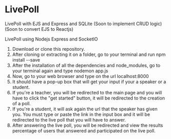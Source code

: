 # LivePoll
LivePoll with EJS and Express and SQLite
(Soon to implement CRUD logic)
(Soon to convert EJS to Reactjs)

LivePoll using Nodejs Express and SocketIO

1. Download or clone this repository.
2. After cloning or extracting it on a folder, go to your terminal and run npm install --save
3. After the installation of all the dependencies and node_modules, go to your terminal again and type nodemon app.js
4. Now, go to your web browser and type on the url localhost:8000
5. It should have a pop-up box that will get your input if your a speaker or a student.
6. If you're a teacher, you will be redirected to the main page and you will have to click the "get started" button, it will be redirected to the creation of a poll.
7. If you're a student, it will ask again the url that the speaker has given you. You must type or paste the link in the input box and it will be redirected to the live poll that you will have to answer.
8. After answering the live poll, you will be redirected and view the results percentage of users that answered and participated on the live poll.


